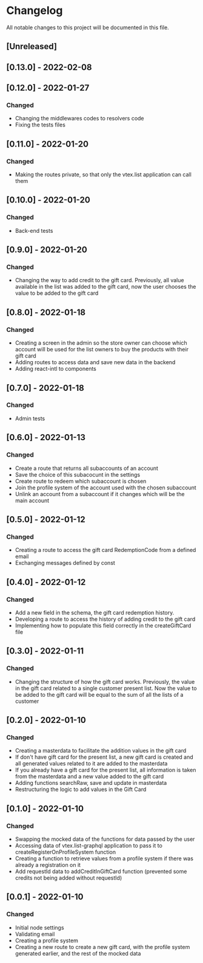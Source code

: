 # Changelog

All notable changes to this project will be documented in this file.

## [Unreleased]

## [0.13.0] - 2022-02-08

## [0.12.0] - 2022-01-27
### Changed
- Changing the middlewares codes to resolvers code
- Fixing the tests files

## [0.11.0] - 2022-01-20
### Changed
- Making the routes private, so that only the vtex.list application can call them

## [0.10.0] - 2022-01-20
### Changed
- Back-end tests

## [0.9.0] - 2022-01-20
### Changed
- Changing the way to add credit to the gift card. Previously, all value available in the list was added to the gift card, now the user chooses the value to be added to the gift card

## [0.8.0] - 2022-01-18
### Changed
- Creating a screen in the admin so the store owner can choose which account will be used for the list owners to buy the products with their gift card
- Adding routes to access data and save new data in the backend
- Adding react-intl to components

## [0.7.0] - 2022-01-18
### Changed
- Admin tests


## [0.6.0] - 2022-01-13
### Changed
- Create a route that returns all subaccounts of an account
- Save the choice of this subacocunt in the settings
- Create route to redeem which subaccount is chosen
- Join the profile system of the account used with the chosen subaccount
- Unlink an account from a subaccount if it changes which will be the main account

## [0.5.0] - 2022-01-12
### Changed
- Creating a route to access the gift card RedemptionCode from a defined email
- Exchanging messages defined by const

## [0.4.0] - 2022-01-12
### Changed
- Add a new field in the schema, the gift card redemption history.
- Developing a route to access the history of adding credit to the gift card
- Implementing how to populate this field correctly in the createGiftCard file

## [0.3.0] - 2022-01-11
### Changed
- Changing the structure of how the gift card works. Previously, the value in the gift card related to a single customer present list. Now the value to be added to the gift card will be equal to the sum of all the lists of a customer

## [0.2.0] - 2022-01-10
### Changed
- Creating a masterdata to facilitate the addition values in the gift card
 - If don't have gift card for the present list, a new gift card is created and all generated values related to it are added to the masterdata
 - If you already have a gift card for the present list, all information is taken from the masterdata and a new value added to the gift card
- Adding functions searchRaw, save and update in masterdata
- Restructuring the logic to add values in the Gift Card

## [0.1.0] - 2022-01-10
### Changed
- Swapping the mocked data of the functions for data passed by the user
- Accessing data of vtex.list-graphql application to pass it to createRegisterOnProfileSystem function
- Creating a function to retrieve values from a profile system if there was already a registration on it
- Add requestId data to addCreditInGiftCard function (prevented some credits not being added without requestId)


## [0.0.1] - 2022-01-10
### Changed
- Initial node settings
- Validating email
- Creating a profile system
- Creating a new route to create a new gift card, with the profile system generated earlier, and the rest of the mocked data


